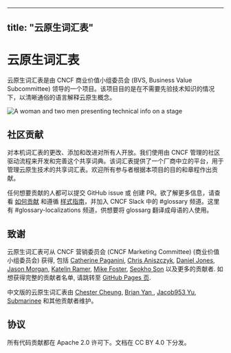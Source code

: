 
---
title: "云原生词汇表"
---

# 云原生词汇表

云原生词汇表是由 CNCF 商业价值小组委员会 (BVS, Business Value Subcommittee) 领导的一个项目。该项目目的是在不需要先验技术知识的情况下，以清晰通俗的语言解释云原生概念。

<p><img class="mt-5" src="/images/homepage/stage.jpg" alt="A woman and two men presenting technical info on a stage"></p>

## 社区贡献

对本机词汇表的更改、添加和改进对所有人开放。我们使用由 CNCF 管理的社区驱动流程来开发和完善这个共享词典。该词汇表提供了一个厂商中立的平台，用于管理云原生技术的共享词汇表。欢迎所有参与者根据本项目的目的和章程作出贡献。

任何想要贡献的人都可以提交 GitHub issue 或 创建 PR。欲了解更多信息，请查看 [如何贡献](/zh-cn/contribute/) 和遵循 [样式指南](/zh-cn/style-guide/)，并加入 CNCF Slack 中的 #glossary 频道。这里有 #glossary-localizations 频道，供想要将 glossarg 翻译成母语的人使用。

## 致谢

云原生词汇表可从 CNCF 营销委员会 (CNCF Marketing Committee) (商业价值小组委员会) 获得,
包括 [Catherine Paganini](https://www.linkedin.com/in/catherinepaganini/en/), [Chris Aniszczyk](https://www.linkedin.com/in/caniszczyk/),
[Daniel Jones](https://www.linkedin.com/in/danieljoneseb/?originalSubdomain=uk), [Jason Morgan](https://www.linkedin.com/in/jasonmorgan2/), [Katelin Ramer](https://www.linkedin.com/in/katelinramer/), [Mike Foster](https://www.linkedin.com/in/mfosterche/?originalSubdomain=ca), [Seokho Son](https://www.linkedin.com/in/seokho-son/) 以及更多的贡献者. 如想获得完整的贡献者名单, 请跳转至 [GitHub Pages 页](https://github.com/cncf/glossary/graphs/contributors).

中文版的云原生词汇表由 [Chester Cheung](https://github.com/hanyuancheung/), [Brian Yan
](https://github.com/Rocksnake/), [Jacob953 Yu](https://github.com/Jacob953/), [
Submarinee](https://github.com/Submarinee/) 和其他贡献者维护。



## 协议

所有代码贡献都在 Apache 2.0 许可下。文档在 CC BY 4.0 下分发。

